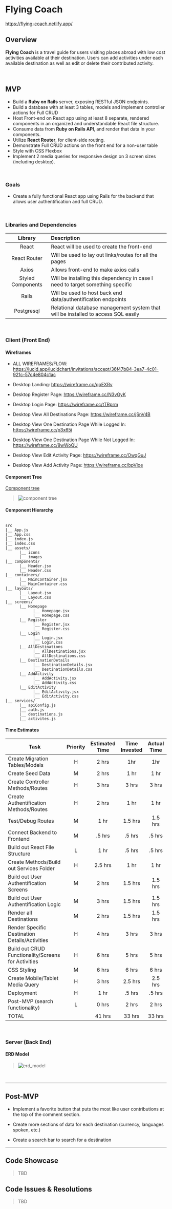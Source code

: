 # Flying Coach

https://flying-coach.netlify.app/

## Overview

**Flying Coach** is a travel guide for users visiting places abroad with low cost activities available at their destination. Users can add activities under each available destination as well as edit or delete their contributed activity.


<br>

## MVP

- Build a **Ruby on Rails** server, exposing RESTful JSON endpoints.
- Build a database with at least 3 tables, models and implement controller actions for Full CRUD  
- Host Front-end on React app using at least 8 separate, rendered components in an organized and understandable React file structure.
- Consume data from **Ruby on Rails API**, and render that data in your components.
- Utilize **React Router**, for client-side routing.
- Demonstrate Full CRUD actions on the front end for a non-user table
- Style with CSS Flexbox
- Implement 2 media queries for responsive design on 3 screen sizes (including desktop).

<br>

### Goals

- Create a fully functional React app using Rails for the backend that allows user authentification and full CRUD.

<br>

### Libraries and Dependencies

|     Library      | Description                                |
| :--------------: | :----------------------------------------- |
|      React       | React will be used to create the front-end |
|   React Router   | Will be used to lay out links/routes for all the pages |
|   Axios   | Allows front-end to make axios calls |
| Styled Components | Will be installing this dependency in case I need to target something specific |
|     Rails      | Will be used to host back end data/authentification endpoints |
|  Postgresql     | Relational database management system that will be installed to access SQL easily |

<br>

### Client (Front End)

#### Wireframes

- ALL WIREFRAMES/FLOW: https://lucid.app/lucidchart/invitations/accept/36f47b84-3ea7-4c01-921c-57c4e804c1ac

- Desktop Landing: https://wireframe.cc/qoEXRv


- Desktop Register Page: https://wireframe.cc/N3vGyK


- Desktop Login Page: https://wireframe.cc/tTRprm


- Desktop View All Destinations Page: https://wireframe.cc/jSnV4B


- Desktop View One Destination Page While Logged In: https://wireframe.cc/p3x65i


- Desktop View One Destination Page While Not Logged In: https://wireframe.cc/8wWoQU


- Desktop View Edit Activity Page: https://wireframe.cc/OwqGuJ


- Desktop View Add Activity Page: https://wireframe.cc/bpVloe

#### Component Tree

[Component tree](https://whimsical.com/flying-coach-PAoJWob1iJJRq6RirEr1AQ)

> ![component tree](https://i.imgur.com/MXcjJU7.png)



#### Component Hierarchy

``` structure

src
|__ App.js
|__ App.css
|__ index.js
|__ index.css
|__ assets/
      |__ icons
      |__ images
|__ components/
      |__ Header.jsx
      |__ Header.css
|__ containers/
      |__ MainContainer.jsx
      |__ MainContainer.css
|__ layouts/
      |__ Layout.jsx
      |__ Layout.css
|__ screens/
      |__ Homepage
            |__ Homepage.jsx
            |__ Homepage.css
      |__ Register
            |__ Register.jsx
            |__ Register.css
      |__ Login
            |__ Login.jsx
            |__ Login.css
      |__ AllDestinations
            |__ AllDestinations.jsx
            |__ AllDestinations.css
      |__ DestinationDetails
            |__ DestinationDetails.jsx
            |__ DestinationDetails.css
      |__ AddActivity
            |__ AddActivity.jsx
            |__ AddActivity.css
      |__ EditActivity
            |__ EditActivity.jsx
            |__ EditActivity.css
|__ services/
      |__ apiConfig.js
      |__ auth.js
      |__ destinations.js
      |__ activites.js

```


#### Time Estimates

| Task                | Priority | Estimated Time | Time Invested | Actual Time |
| ------------------- | :------: | :------------: | :-----------: | :---------: |
| Create Migration Tables/Models    |    H     |     2 hrs      |     1hr     |    1hr   |
| Create Seed Data    |   M     |    2 hrs      |     1 hr     |    1 hr   |
| Create Controller Methods/Routes |    H     |     3 hrs      |     3 hrs    |     3 hrs    |
| Create Authentification Methods/Routes |    H     |     2 hrs      |     1 hr     |     1 hr     |
| Test/Debug Routes |    M     |     1 hr      |     1.5 hrs     |     1.5 hrs     |
| Connect Backend to Frontend |    M     |     .5 hrs      |     .5 hrs     |     .5 hrs     |
| Build out React File Structure |    L     |     1 hr      |     .5 hrs     |     .5 hrs     |
| Create Methods/Build out Services Folder  |    H     |     2.5 hrs      |     1 hr     |     1 hr     |
| Build out User Authentification Screens |    M     |     2 hrs      |     1.5 hrs     |     1.5 hrs     |
| Build out User Authentification Logic |    M     |     3 hrs      |     1.5 hrs     |     1.5 hrs     |
| Render all Destinations  |    M     |     2 hrs      |     1.5 hrs     |     1.5 hrs     |
| Render Specific Destination Details/Activities    |    H     |     4 hrs      |     3 hrs     |    3 hrs   |
| Build out CRUD Functionality/Screens for Activities   |    H     |     6 hrs      |     5 hrs     |    5 hrs   |
| CSS Styling    |    M     |     6 hrs      |     6 hrs     |    6 hrs   |
| Create Mobile/Tablet Media Query    |    H     |     3 hrs      |     2.5 hrs     |    2.5 hrs   |
| Deployment    |    H     |     1 hr      |     .5 hrs     |    .5 hrs   |
| Post-MVP (search functionality)    |    L     |     0 hrs      |     2 hrs     |    2 hrs   |
| TOTAL               |          |     41 hrs      |     33 hrs    |     33 hrs     |

<br>

### Server (Back End)

#### ERD Model

> ![erd_model](https://i.imgur.com/J6O0LeN.png)

<br>

***

## Post-MVP

- Implement a favorite button that puts the most like user contributions at the top of the comment section.

- Create more sections of data for each destination (currency, languages spoken, etc.)

- Create a search bar to search for a destination

***

## Code Showcase

> TBD

## Code Issues & Resolutions

> TBD
